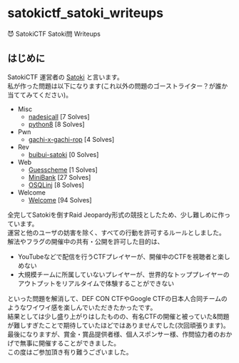 # satokictf_satoki_writeups
😈 SatokiCTF Satoki問 Writeups

## はじめに
SatokiCTF 運営者の [Satoki](https://twitter.com/satoki00) と言います。  
私が作った問題は以下になります(これ以外の問題のゴーストライター？が誰か当ててみてください)。  

- Misc
  - [nadesicall](Misc/nadesicall) [7 Solves]  
  - [python8](Misc/python8) [8 Solves]  
- Pwn
  - [gachi-x-gachi-rop](Pwn/gachi-x-gachi-rop) [4 Solves]  
- Rev
  - [buibui-satoki](Rev/buibui-satoki) [0 Solves]  
- Web
  - [Guesscheme](Web/Guesscheme) [1 Solves]  
  - [MiniBank](Web/MiniBank) [27 Solves]  
  - [OSQLinj](Web/OSQLinj) [8 Solves]  
- Welcome
  - [Welcome](Welcome/Welcome) [94 Solves]  

全完してSatokiを倒すRaid Jeopardy形式の競技としたため、少し難しめに作っています。  
運営と他のユーザの妨害を除く、すべての行動を許可するルールとしました。  
解法やフラグの開催中の共有・公開を許可した目的は、

- YouTubeなどで配信を行うCTFプレイヤーが、開催中のCTFを視聴者と楽しめない  
- 大規模チームに所属していないプレイヤーが、世界的なトッププレイヤーのアウトプットをリアルタイムで体験することができない  

といった問題を解消して、DEF CON CTFやGoogle CTFの日本人合同チームのようなワイワイ感を楽しんでいただきたかったです。  
結果としては少し盛り上がりはしたものの、有名CTFの開催と被っていた&問題が難しすぎたことで期待していたほどではありませんでした(次回頑張ります)。  
最後になりますが、賞金・賞品提供者様、個人スポンサー様、作問協力者のおかげで無事に開催することができました。  
この度はご参加頂き有り難うございました。  